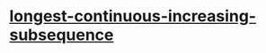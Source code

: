 # [longest-continuous-increasing-subsequence](https://leetcode-cn.com/problems/longest-continuous-increasing-subsequence)
